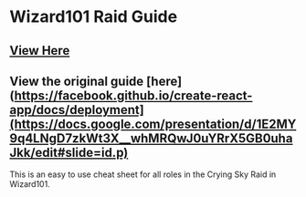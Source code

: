 # Wizard101 Raid Guide

## [View Here](https://wizard101-raid-guide.vercel.app)


## View the original guide [here](https://facebook.github.io/create-react-app/docs/deployment](https://docs.google.com/presentation/d/1E2MY9q4LNgD7zkWt3X__whMRQwJ0uYRrX5GB0uhaJkk/edit#slide=id.p)

This is an easy to use cheat sheet for all roles in the Crying Sky Raid in Wizard101.
